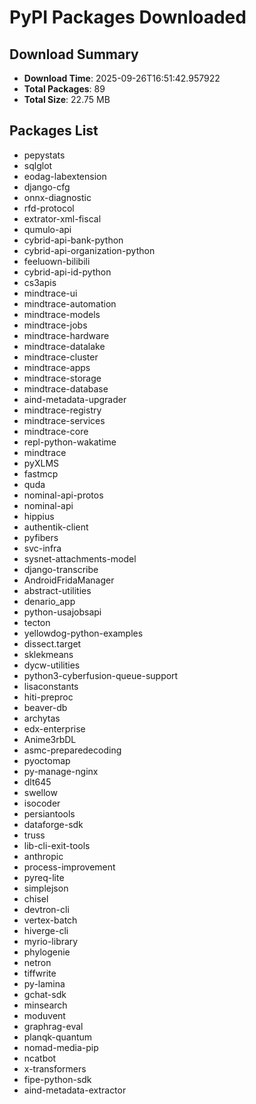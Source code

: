 # PyPI Packages Downloaded

## Download Summary
- **Download Time**: 2025-09-26T16:51:42.957922
- **Total Packages**: 89
- **Total Size**: 22.75 MB

## Packages List
- pepystats
- sqlglot
- eodag-labextension
- django-cfg
- onnx-diagnostic
- rfd-protocol
- extrator-xml-fiscal
- qumulo-api
- cybrid-api-bank-python
- cybrid-api-organization-python
- feeluown-bilibili
- cybrid-api-id-python
- cs3apis
- mindtrace-ui
- mindtrace-automation
- mindtrace-models
- mindtrace-jobs
- mindtrace-hardware
- mindtrace-datalake
- mindtrace-cluster
- mindtrace-apps
- mindtrace-storage
- mindtrace-database
- aind-metadata-upgrader
- mindtrace-registry
- mindtrace-services
- mindtrace-core
- repl-python-wakatime
- mindtrace
- pyXLMS
- fastmcp
- quda
- nominal-api-protos
- nominal-api
- hippius
- authentik-client
- pyfibers
- svc-infra
- sysnet-attachments-model
- django-transcribe
- AndroidFridaManager
- abstract-utilities
- denario_app
- python-usajobsapi
- tecton
- yellowdog-python-examples
- dissect.target
- sklekmeans
- dycw-utilities
- python3-cyberfusion-queue-support
- lisaconstants
- hiti-preproc
- beaver-db
- archytas
- edx-enterprise
- Anime3rbDL
- asmc-preparedecoding
- pyoctomap
- py-manage-nginx
- dlt645
- swellow
- isocoder
- persiantools
- dataforge-sdk
- truss
- lib-cli-exit-tools
- anthropic
- process-improvement
- pyreq-lite
- simplejson
- chisel
- devtron-cli
- vertex-batch
- hiverge-cli
- myrio-library
- phylogenie
- netron
- tiffwrite
- py-lamina
- gchat-sdk
- minsearch
- moduvent
- graphrag-eval
- planqk-quantum
- nomad-media-pip
- ncatbot
- x-transformers
- fipe-python-sdk
- aind-metadata-extractor
